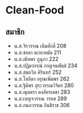 # Clean-Food

## สมาชิก
- น.ส.จิรวรรณ เติมศักดิ์ 208
- น.ส.ชลดา มะหะหมัด 211
- น.ส.ณัทพร ภูนุภา 222
- น.ส.ปฏิมากรณ์ กาญจนพันธ์ 234
- น.ส.สมถวิล คิรินทร์ 252
- น.ส.โสภิดา อรุณเพิ่มพร  262
- น.ส.ฐิติพร สุระวรรณวิจิตร 280
- น.ส.ณุตตรา คงอัครเดชา 283
- น.ส.เบญจวรรณ วรยศ  289
- น.ส.กนกวรรณ อินธิราช 306
